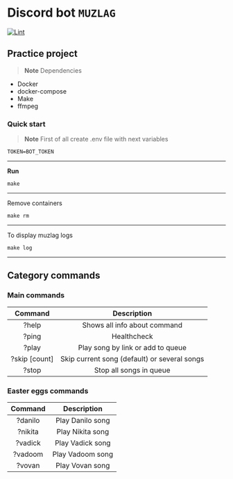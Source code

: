 # Discord bot **``MUZLAG``**
[![Lint](https://github.com/Drozd0f/muzlag/actions/workflows/linter.yml/badge.svg)](https://github.com/Drozd0f/muzlag/actions/workflows/linter.yml)

## Practice project
> **Note**
> Dependencies
* Docker
* docker-compose
* Make
* ffmpeg

### Quick start
> **Note**
> First of all create .env file with next variables
```
TOKEN=BOT_TOKEN
```

---

**Run**
```shell
make
```

---

Remove containers
```shell
make rm
```

---

To display muzlag logs
```shell
make log
```

---
## Category commands

### Main commands

|    Command    |                  Description                 |
|:-------------:|:--------------------------------------------:|
|     ?help     |         Shows all info about command         |
|     ?ping     |                  Healthcheck                 |
|     ?play     |       Play song by link or add to queue      |
| ?skip [count] | Skip current song (default) or several songs |
|     ?stop     |            Stop all songs in queue           |

### Easter eggs commands

| Command |    Description   |
|:-------:|:----------------:|
| ?danilo | Play Danilo song |
| ?nikita | Play Nikita song |
| ?vadick | Play Vadick song |
| ?vadoom | Play Vadoom song |
|  ?vovan |  Play Vovan song |
